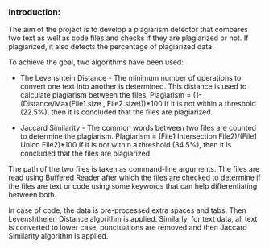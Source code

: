 ### Introduction: 

The aim of the project is to develop a plagiarism detector that compares two text as well as code files and checks if they are plagiarized or not. If plagiarized, it also detects the percentage of plagiarized data.

To achieve the goal, two algorithms have been used:

* The Levenshtein Distance - The minimum number of operations to convert one text into another is determined. This distance is used to calculate plagiarism between the files. 
Plagiarism = (1-(Distance/Max(File1.size , File2.size)))*100
If it is not within a threshold (22.5%), then it is concluded that the files are plagiarized. 

* Jaccard Similarity - The common words between two files are counted to determine the plagiarism. 
Plagiarism = (File1 Intersection File2)/(File1 Union File2)*100
If it is not within a threshold (34.5%), then it is concluded that the files are plagiarized. 

The path of the two files is taken as command-line arguments. The files are read using Buffered Reader after which the files are checked to determine if the files are text or code using some keywords that can help differentiating between both. 

In case of code, the data is pre-processed extra spaces and tabs. Then Levenshtheien Distance algorithm is applied. Similarly, for text data, all text is converted to lower case, punctuations are removed and then Jaccard Similarity algorithm is applied.
